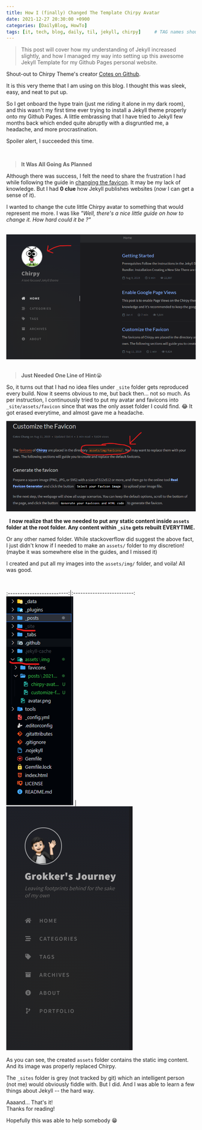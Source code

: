 ```yaml
---
title: How I (finally) Changed The Template Chirpy Avatar
date: 2021-12-27 20:30:00 +0900
categories: [DailyBlog, HowTo]
tags: [it, tech, blog, daily, til, jekyll, chirpy]     # TAG names should always be lowercase
---
```


>This post will cover how my understanding of Jekyll increased slightly, and how I managed my way into setting up this awesome Jekyll Template for my Github Pages personal website.  

Shout-out to Chirpy Theme's creator [Cotes on Github][1].  

It is this very theme that I am using on this blog. I thought this was sleek, easy, and neat to put up.  

So I get onboard the hype train (just me riding it alone in my dark room), and this wasn't my first time ever trying to install a Jekyll theme properly onto my Github Pages. A little embrassing that I have tried to Jekyll few months back which ended quite abruptly with a disgruntled me, a headache, and more procrastination.  

Spoiler alert, I succeeded this time.  
  
  &nbsp;
>**It Was All Going As Planned**

Although there was success, I felt the need to share the frustration I had while following the guide in [changing the favicon][2]. It may be my lack of knowledge. But I had **0 clue** how Jekyll publishes websites (*now* I can get a sense of it).  

I wanted to change the cute little Chirpy avatar to something that would represent me more. I was like *"Well, there's a nice little guide on how to change it. How hard could it be ?"* 
  
  &nbsp;
![You almost gave me another headache, Chirpy](/assets/img/posts/2021-12-27-A/chirpy-avatar-capture.png)
  &nbsp;
>**Just Needed One Line of Hint**😭

So, it turns out that I had no idea files under `_site` folder gets reproduced every build. Now it seems obvious to me, but back then... not so much. As per instruction, I continuously tried to put my avatar and favicons into `_site/assets/favicon` since that was the only asset folder I could find. 😂 It got erased everytime, and almost gave me a headache.  

![Just needed one hint from the guide](/assets/img/posts/2021-12-27-A/customize-favicon.png)
  
  &nbsp;
**I now realize that the we needed to put any static content inside `assets` folder at the root folder. Any content within `_site` gets rebuilt EVERYTIME.**

Or any other named folder. While stackoverflow did suggest the above fact, I just didn't know if I needed to make an `assets/` folder to my discretion! (maybe it was somewhere else in the guides, and I missed it)  

I created and put all my images into the `assets/img/` folder, and voila! All was good.
  
  &nbsp;

:-------------------------:|:-------------------------:
![Project File Tree](/assets/img/posts/2021-12-27-A/project-file-tree.png)   |  ![Project File Tree](/assets/img/posts/2021-12-27-A/project-file-tree2.png)



As you can see, the created `assets` folder contains the static img content. And its image was properly replaced Chirpy.  
  
The `_sites` folder is grey (not tracked by git) which an intelligent person (not me) would obviously fiddle with. But I did. And I was able to learn a few things about Jekyll -- the hard way.

Aaaand... That's it!  
Thanks for reading!  
  
Hopefully this was able to help somebody 😁  

[1]: <https://github.com/cotes2020/jekyll-theme-chirpy#usage> "Chirpy Theme for Jekyll"
[2]: <https://chirpy.cotes.info/posts/customize-the-favicon/> "Guide on customizing favicon for Chirpy"